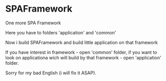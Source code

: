 # SPAFramework
One more SPA Framework

Here you have to folders 'application' and 'common'

Now i build SPAFramework and build little application on that framework

If you have interest in framework - open 'common' folder,
if you want to look on applicationa wich will build by that framework - open 'application' folder.

Sorry for my bad English (i will fix it ASAP).
